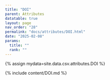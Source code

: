 ```yaml
---
title: "DOI"
parent: Attributes
datatable: true
layout: page
nav_order: "28"
permalink: "docs/attributes/DOI.html"
date: "2025-02-08"
params:
  title: ""
  rank: ""
---
```

{% assign mydata=site.data.csv.attributes.DOI %} 

{% include content/DOI.md %}
